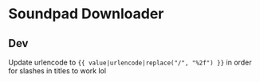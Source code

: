 # Soundpad Downloader


## Dev
Update urlencode to
`{{ value|urlencode|replace("/", "%2f") }}`
in order for slashes in titles to work lol
